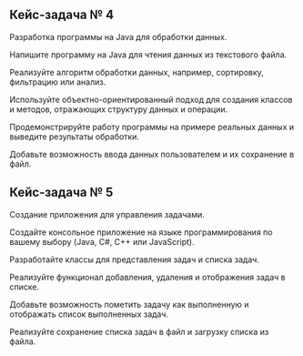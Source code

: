 ## Кейс-задача № 4

Разработка программы на Java для обработки данных.

Напишите программу на Java для чтения данных из текстового файла.

Реализуйте алгоритм обработки данных, например, сортировку, фильтрацию или анализ.

Используйте объектно-ориентированный подход для создания классов и методов, отражающих структуру данных и операции.

Продемонстрируйте работу программы на примере реальных данных и выведите результаты обработки.

Добавьте возможность ввода данных пользователем и их сохранение в файл.

## Кейс-задача № 5

Создание приложения для управления задачами.

Создайте консольное приложение на языке программирования по вашему выбору (Java, C#, C++ или JavaScript).

Разработайте классы для представления задач и списка задач.

Реализуйте функционал добавления, удаления и отображения задач в списке.

Добавьте возможность пометить задачу как выполненную и отображать список выполненных задач.

Реализуйте сохранение списка задач в файл и загрузку списка из файла.
